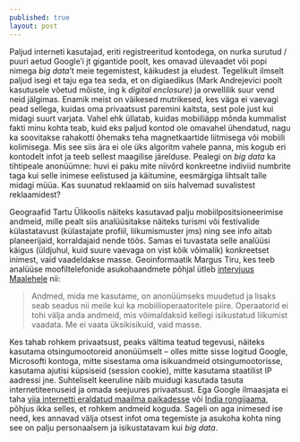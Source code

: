 ```yaml
---
published: true
layout: post
---
```




Paljud interneti kasutajad, eriti registreeritud kontodega, on nurka surutud / puuri aetud Google’i jt gigantide poolt, kes omavad ülevaadet või popi nimega _big data_’t meie tegemistest, käikudest ja eludest. Tegelikult ilmselt paljud isegi et taju ega tea seda, et on digiaedikus (Mark Andrejevici poolt kasutusele võetud mõiste, ing k _digital enclosure_) ja orwellilik suur vend neid jälgimas. Enamik meist on väikesed mutrikesed, kes väga ei vaevagi pead sellega, kuidas oma  privaatsust paremini kaitsta, sest pole just kui midagi suurt varjata. Vahel ehk üllatab, kuidas mobiiliäpp mõnda kummalist fakti minu kohta teab, kuid eks paljud kontod ole omavahel ühendatud, nagu ka soovitakse rahakotti õhemaks teha magnetkaartide liitmisega või mobiili kolimisega. Mis see siis ära ei ole üks algoritm vahele panna, mis kogub eri kontodelt infot ja teeb sellest maagilise järelduse. Pealegi on _big data_ ka tihtipeale anonüümne: huvi ei paku mite niivõrd konkreetne indiviid numbrite taga kui selle inimese eelistused ja käitumine, eesmärgiga lihtsalt talle midagi müüa. Kas suunatud reklaamid on siis halvemad suvalistest reklaamidest? 

Geograafid Tartu Ülikoolis näiteks kasutavad palju mobiilpositsioneerimise andmeid, mille pealt siis analüüsitakse näiteks turismi või festivalide külastatavust (külastajate profiil, liikumismuster jms) ning see info aitab planeerijaid, korraldajaid nende töös. Samas ei tuvastata selle analüüsi käigus (üldjuhul, kuid suure vaevaga on vist kõik võimalik) konkreetset inimest, vaid vaadeldakse masse. Geoinformaatik Margus Tiru, kes teeb analüüse moofiltelefonide asukohaandmete põhjal ütleb [intervjuus Maalehele](http://maaleht.delfi.ee/news/maaleht/elu/geoinformaatik-margus-tiru-vanal-moel-tehtud-otsused-hakkavad-tagumikust-hammustama?id=72734833) nii:

> Andmed, mida me kasutame, on anonüümseks muudetud ja lisaks seab seadus nii meile kui ka mobiilioperaatoritele piire. Operaatorid ei tohi välja anda andmeid, mis võimaldaksid kellegi isikustatud liikumist vaadata. Me ei vaata üksikisikuid, vaid masse.

Kes tahab rohkem privaatsust, peaks vältima teatud tegevusi, näiteks kasutama otsingumootoreid anonüümselt – olles mitte sisse logitud Google, Microsofti kontoga, mitte sisestama oma isikuandmeid otsingumootorisse, kasutama ajutisi küpsiseid (session cookie), mitte kasutama staatilist IP aadressi jne. Suhteliselt keeruline näib muidugi kasutada tasuta internetiteenuseid ja omada seejuures privaatsust. Ega Google ilmaasjata ei taha [viia internetti eraldatud maailma paikadesse](https://www.google.com/loon/) või [India rongijaama](https://googleblog.blogspot.com.ee/2015/09/bringing-the-internet-to-more-indians.html), põhjus ikka selles, et rohkem andmeid koguda. Sageli on aga inimesed ise need, kes annavad välja otsest infot oma tegemiste ja asukoha kohta ning see on palju personaalsem ja isikustatavam kui _big data_.

